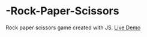 # -Rock-Paper-Scissors
Rock paper scissors game created with JS.
[Live Demo](https://vanilla179.github.io/-Rock-Paper-Scissors/)
